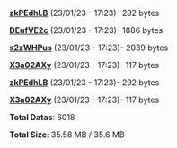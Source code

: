 [**zkPEdhLB**](/data/zkPEdhLB.txt) (23/01/23 - 17:23)- 292 bytes

[**DEufVE2c**](/data/DEufVE2c.txt) (23/01/23 - 17:23)- 1886 bytes

[**s2zWHPus**](/data/s2zWHPus.txt) (23/01/23 - 17:23)- 2039 bytes

[**X3a02AXy**](/data/X3a02AXy.txt) (23/01/23 - 17:23)- 117 bytes

[**zkPEdhLB**](/data/zkPEdhLB.txt) (23/01/23 - 17:23)- 292 bytes

[**X3a02AXy**](/data/X3a02AXy.txt) (23/01/23 - 17:23)- 117 bytes

**Total Datas**: 6018

**Total Size**: 35.58 MB / 35.6 MB
